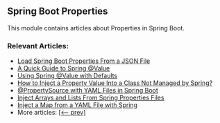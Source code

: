 ## Spring Boot Properties

This module contains articles about Properties in Spring Boot.

### Relevant Articles:
- [Load Spring Boot Properties From a JSON File](https://www.baeldung.com/spring-boot-json-properties)
- [A Quick Guide to Spring @Value](https://www.baeldung.com/spring-value-annotation)
- [Using Spring @Value with Defaults](https://www.baeldung.com/spring-value-defaults)
- [How to Inject a Property Value Into a Class Not Managed by Spring?](https://www.baeldung.com/inject-properties-value-non-spring-class)
- [@PropertySource with YAML Files in Spring Boot](https://www.baeldung.com/spring-yaml-propertysource)
- [Inject Arrays and Lists From Spring Properties Files](https://www.baeldung.com/spring-inject-arrays-lists)
- [Inject a Map from a YAML File with Spring](https://www.baeldung.com/spring-yaml-inject-map)
- More articles: [[<-- prev]](../spring-boot-properties)
